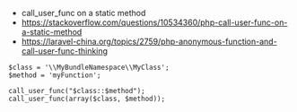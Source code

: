 * call_user_func on a static method
* https://stackoverflow.com/questions/10534360/php-call-user-func-on-a-static-method
* https://laravel-china.org/topics/2759/php-anonymous-function-and-call-user-func-thinking

```
$class = '\\MyBundleNamespace\\MyClass';
$method = 'myFunction';

call_user_func("$class::$method");
call_user_func(array($class, $method));

```